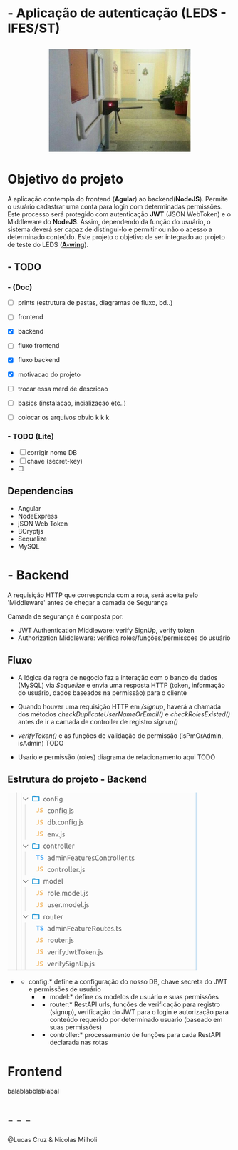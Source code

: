 # - Aplicação de autenticação (LEDS - IFES/ST) 

<h2 align="center">
  <img
src="images/security.png" style="background-color:rgba(0,0,0,0);" height=230 alt="mlpack: a fast, flexible machine learning library"></a>


# Objetivo do projeto

   A aplicação contempla do frontend (**Agular**) ao backend(**NodeJS**). Permite o usuário cadastrar uma conta para login com determinadas permissões. Este processo será protegido com autenticação **JWT** (JSON WebToken) e o Middleware do **NodeJS**. Assim, dependendo da função do usuário, o sistema deverá ser capaz de distingui-lo e permitir ou não o acesso a determinado conteúdo.
   Este projeto o objetivo de ser integrado ao projeto de teste do LEDS (<a href="https://github.com/acweller/A-Wing">**A-wing**</a>). 
 
 
 
## - TODO 
### - (Doc)
- [ ] prints (estrutura de pastas, diagramas de fluxo, bd..)
- [ ] frontend
- [x] backend
- [ ] fluxo frontend
- [x] fluxo backend
- [x] motivacao do projeto 
- [ ] trocar essa merd de descricao
- [ ] basics (instalacao, incializaçao etc..)
- [ ] colocar os arquivos obvio k k k 




### - TODO (Lite)
- [ ] corrigir nome DB 
- [ ] chave (secret-key)
- [ ] 


## Dependencias
- Angular 
- NodeExpress 
- jSON Web Token 
- BCryptjs 
- Sequelize 
- MySQL



# - Backend 
A requisição HTTP que corresponda com a rota, será aceita pelo 'Middleware' antes de chegar a camada de Segurança

Camada de segurança é composta por: 
- JWT Authentication Middleware: verify SignUp, verify token
- Authorization Middleware: verifica roles/funções/permissoes do usuário 

## Fluxo
- A lógica da regra de negocio faz a interação com o banco de dados (MySQL) via *Sequelize* e envia uma resposta HTTP (token, informação do usuário, dados baseados na permissão) para o cliente

- Quando houver uma requisição HTTP em */signup*, haverá a chamada dos métodos  *checkDuplicateUserNameOrEmail()* e *checkRolesExisted()* antes de ir a camada de controller de registro *signup()*

- *verifyToken()* e as funções de validação de permissão (isPmOrAdmin, isAdmin) TODO

- Usario e permissão (roles) diagrama de relacionamento aqui TODO


## Estrutura do projeto - Backend
![Alt text](images/bend.png?raw=true "Title")
- * config:* define a configuração do nosso DB, chave secreta do JWT e permissões de usuário
    - * model:* define os modelos de usuário e suas permissões
    - * router:* RestAPI urls, funções de verificação para registro (signup), verificação do JWT para o login e autorização para conteúdo requerido por determinado usuario (baseado em suas permissões)
    - * controller:* processamento de funções para cada RestAPI declarada nas rotas



# Frontend
balablabblablabal


# - - - 
@Lucas Cruz & Nicolas Milholi 
